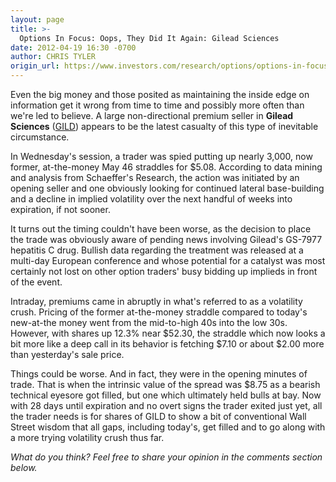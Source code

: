 ```yaml
---
layout: page
title: >-
  Options In Focus: Oops, They Did It Again: Gilead Sciences
date: 2012-04-19 16:30 -0700
author: CHRIS TYLER
origin_url: https://www.investors.com/research/options/options-in-focus-oops-they-did-it-again-gilead-sciences/
---
```






Even the big money and those posited as maintaining the inside edge on information get it wrong from time to time and possibly more often than we're led to believe. A large non-directional premium seller in **Gilead Sciences**  ([GILD](https://research.investors.com/quote.aspx?symbol=GILD)) appears to be the latest casualty of this type of inevitable circumstance. 

  

In Wednesday's session, a trader was spied putting up nearly 3,000, now former, at-the-money May 46 straddles for $5.08. According to data mining and analysis from Schaeffer's Research, the action was initiated by an opening seller and one obviously looking for continued lateral base-building and a decline in implied volatility over the next handful of weeks into expiration, if not sooner. 

  

It turns out the timing couldn't have been worse, as the decision to place the trade was obviously aware of pending news involving Gilead's GS-7977 hepatitis C drug. Bullish data regarding the treatment was released at a multi-day European conference and whose potential for a catalyst was most certainly not lost on other option traders' busy bidding up implieds in front of the event. 

  

Intraday, premiums came in abruptly in what's referred to as a volatility crush. Pricing of the former at-the-money straddle compared to today's new-at-the money went from the mid-to-high 40s into the low 30s. However, with shares up 12.3% near $52.30, the straddle which now looks a bit more like a deep call in its behavior is fetching $7.10 or about $2.00 more than yesterday's sale price. 

  

Things could be worse. And in fact, they were in the opening minutes of trade. That is when the intrinsic value of the spread was $8.75 as a bearish technical eyesore got filled, but one which ultimately held bulls at bay. Now with 28 days until expiration and no overt signs the trader exited just yet, all the trader needs is for shares of GILD to show a bit of conventional Wall Street wisdom that all gaps, including today's, get filled and to go along with a more trying volatility crush thus far.

  

*What do you think? Feel free to share your opinion in the comments section below.*




